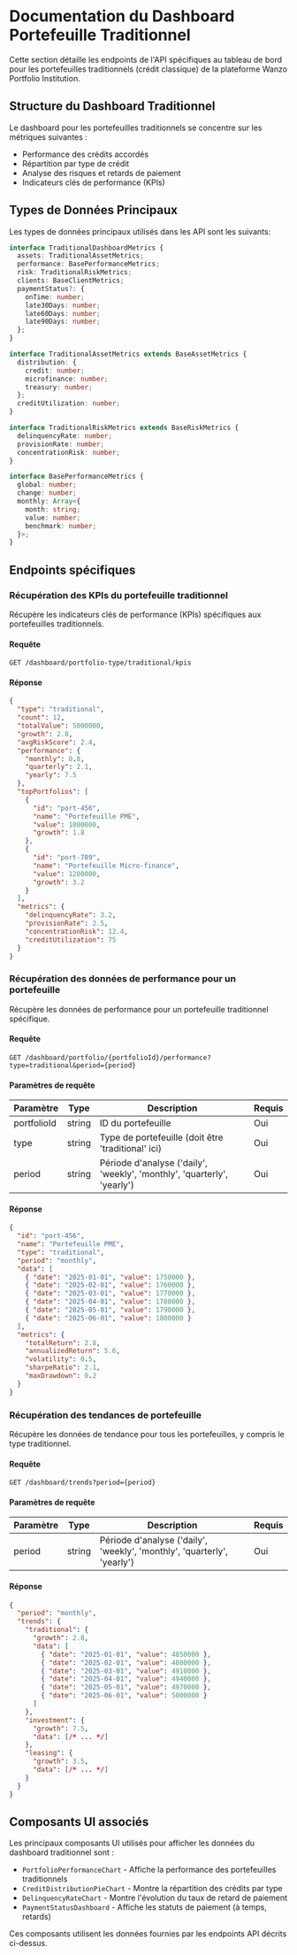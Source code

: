 # Documentation du Dashboard Portefeuille Traditionnel

Cette section détaille les endpoints de l'API spécifiques au tableau de bord pour les portefeuilles traditionnels (crédit classique) de la plateforme Wanzo Portfolio Institution.

## Structure du Dashboard Traditionnel

Le dashboard pour les portefeuilles traditionnels se concentre sur les métriques suivantes :
- Performance des crédits accordés
- Répartition par type de crédit
- Analyse des risques et retards de paiement
- Indicateurs clés de performance (KPIs)

## Types de Données Principaux

Les types de données principaux utilisés dans les API sont les suivants:

```typescript
interface TraditionalDashboardMetrics {
  assets: TraditionalAssetMetrics;
  performance: BasePerformanceMetrics;
  risk: TraditionalRiskMetrics;
  clients: BaseClientMetrics;
  paymentStatus?: {
    onTime: number;
    late30Days: number;
    late60Days: number;
    late90Days: number;
  };
}

interface TraditionalAssetMetrics extends BaseAssetMetrics {
  distribution: {
    credit: number;
    microfinance: number;
    treasury: number;
  };
  creditUtilization: number;
}

interface TraditionalRiskMetrics extends BaseRiskMetrics {
  delinquencyRate: number;
  provisionRate: number;
  concentrationRisk: number;
}

interface BasePerformanceMetrics {
  global: number;
  change: number;
  monthly: Array<{
    month: string;
    value: number;
    benchmark: number;
  }>;
}
```

## Endpoints spécifiques

### Récupération des KPIs du portefeuille traditionnel

Récupère les indicateurs clés de performance (KPIs) spécifiques aux portefeuilles traditionnels.

#### Requête

```
GET /dashboard/portfolio-type/traditional/kpis
```

#### Réponse

```json
{
  "type": "traditional",
  "count": 12,
  "totalValue": 5000000,
  "growth": 2.8,
  "avgRiskScore": 2.4,
  "performance": {
    "monthly": 0.8,
    "quarterly": 2.1,
    "yearly": 7.5
  },
  "topPortfolios": [
    {
      "id": "port-456",
      "name": "Portefeuille PME",
      "value": 1800000,
      "growth": 1.8
    },
    {
      "id": "port-789",
      "name": "Portefeuille Micro-finance",
      "value": 1200000,
      "growth": 3.2
    }
  ],
  "metrics": {
    "delinquencyRate": 3.2,
    "provisionRate": 2.5,
    "concentrationRisk": 12.4,
    "creditUtilization": 75
  }
}
```

### Récupération des données de performance pour un portefeuille

Récupère les données de performance pour un portefeuille traditionnel spécifique.

#### Requête

```
GET /dashboard/portfolio/{portfolioId}/performance?type=traditional&period={period}
```

#### Paramètres de requête

| Paramètre   | Type   | Description | Requis |
|-------------|--------|-------------|--------|
| portfolioId | string | ID du portefeuille | Oui |
| type        | string | Type de portefeuille (doit être 'traditional' ici) | Oui |
| period      | string | Période d'analyse ('daily', 'weekly', 'monthly', 'quarterly', 'yearly') | Oui |

#### Réponse

```json
{
  "id": "port-456",
  "name": "Portefeuille PME",
  "type": "traditional",
  "period": "monthly",
  "data": [
    { "date": "2025-01-01", "value": 1750000 },
    { "date": "2025-02-01", "value": 1760000 },
    { "date": "2025-03-01", "value": 1770000 },
    { "date": "2025-04-01", "value": 1780000 },
    { "date": "2025-05-01", "value": 1790000 },
    { "date": "2025-06-01", "value": 1800000 }
  ],
  "metrics": {
    "totalReturn": 2.8,
    "annualizedReturn": 5.6,
    "volatility": 0.5,
    "sharpeRatio": 2.1,
    "maxDrawdown": 0.2
  }
}
```

### Récupération des tendances de portefeuille

Récupère les données de tendance pour tous les portefeuilles, y compris le type traditionnel.

#### Requête

```
GET /dashboard/trends?period={period}
```

#### Paramètres de requête

| Paramètre | Type   | Description | Requis |
|-----------|--------|-------------|--------|
| period    | string | Période d'analyse ('daily', 'weekly', 'monthly', 'quarterly', 'yearly') | Oui |

#### Réponse

```json
{
  "period": "monthly",
  "trends": {
    "traditional": {
      "growth": 2.8,
      "data": [
        { "date": "2025-01-01", "value": 4850000 },
        { "date": "2025-02-01", "value": 4880000 },
        { "date": "2025-03-01", "value": 4910000 },
        { "date": "2025-04-01", "value": 4940000 },
        { "date": "2025-05-01", "value": 4970000 },
        { "date": "2025-06-01", "value": 5000000 }
      ]
    },
    "investment": {
      "growth": 7.5,
      "data": [/* ... */]
    },
    "leasing": {
      "growth": 3.5,
      "data": [/* ... */]
    }
  }
}
```

## Composants UI associés

Les principaux composants UI utilisés pour afficher les données du dashboard traditionnel sont :

- `PortfolioPerformanceChart` - Affiche la performance des portefeuilles traditionnels
- `CreditDistributionPieChart` - Montre la répartition des crédits par type
- `DelinquencyRateChart` - Montre l'évolution du taux de retard de paiement
- `PaymentStatusDashboard` - Affiche les statuts de paiement (à temps, retards)

Ces composants utilisent les données fournies par les endpoints API décrits ci-dessus.
